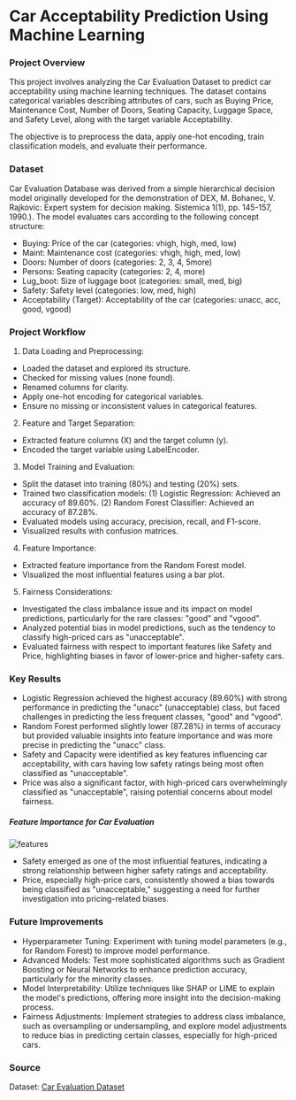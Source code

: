 # Car Acceptability Prediction Using Machine Learning

### Project Overview

This project involves analyzing the Car Evaluation Dataset to predict car acceptability using machine learning techniques. The dataset contains categorical variables describing attributes of cars, such as Buying Price, Maintenance Cost, Number of Doors, Seating Capacity, Luggage Space, and Safety Level, along with the target variable Acceptability. 

The objective is to preprocess the data, apply one-hot encoding, train classification models, and evaluate their performance.

### Dataset

Car Evaluation Database was derived from a simple hierarchical decision model originally developed for the demonstration of DEX, M. Bohanec, V. Rajkovic: Expert system for decision making. Sistemica 1(1), pp. 145-157, 1990.). The model evaluates cars according to the following concept structure:

- Buying: Price of the car (categories: vhigh, high, med, low)
- Maint: Maintenance cost (categories: vhigh, high, med, low)
- Doors: Number of doors (categories: 2, 3, 4, 5more)
- Persons: Seating capacity (categories: 2, 4, more)
- Lug_boot: Size of luggage boot (categories: small, med, big)
- Safety: Safety level (categories: low, med, high)
- Acceptability (Target): Acceptability of the car (categories: unacc, acc, good, vgood)

### Project Workflow

1. Data Loading and Preprocessing:
- Loaded the dataset and explored its structure.
- Checked for missing values (none found).
- Renamed columns for clarity.
- Apply one-hot encoding for categorical variables.
- Ensure no missing or inconsistent values in categorical features.

2. Feature and Target Separation:
- Extracted feature columns (X) and the target column (y).
- Encoded the target variable using LabelEncoder.

3. Model Training and Evaluation:
- Split the dataset into training (80%) and testing (20%) sets.
- Trained two classification models: (1) Logistic Regression: Achieved an accuracy of 89.60%. (2) Random Forest Classifier: Achieved an accuracy of 87.28%.
- Evaluated models using accuracy, precision, recall, and F1-score.
- Visualized results with confusion matrices.

4. Feature Importance:
- Extracted feature importance from the Random Forest model.
- Visualized the most influential features using a bar plot.

5. Fairness Considerations:

- Investigated the class imbalance issue and its impact on model predictions, particularly for the rare classes: "good" and "vgood".
- Analyzed potential bias in model predictions, such as the tendency to classify high-priced cars as "unacceptable".
- Evaluated fairness with respect to important features like Safety and Price, highlighting biases in favor of lower-price and higher-safety cars.

### Key Results

- Logistic Regression achieved the highest accuracy (89.60%) with strong performance in predicting the "unacc" (unacceptable) class, but faced challenges in predicting the less frequent classes, "good" and "vgood".
- Random Forest performed slightly lower (87.28%) in terms of accuracy but provided valuable insights into feature importance and was more precise in predicting the "unacc" class.
- Safety and Capacity were identified as key features influencing car acceptability, with cars having low safety ratings being most often classified as "unacceptable".
- Price was also a significant factor, with high-priced cars overwhelmingly classified as "unacceptable", raising potential concerns about model fairness.

##### Feature Importance for Car Evaluation
![features](https://github.com/user-attachments/assets/35a08a0a-57bd-480b-a945-df77b8431ac1)
- Safety emerged as one of the most influential features, indicating a strong relationship between higher safety ratings and acceptability.
- Price, especially high-price cars, consistently showed a bias towards being classified as "unacceptable," suggesting a need for further investigation into pricing-related biases.

### Future Improvements

- Hyperparameter Tuning: Experiment with tuning model parameters (e.g., for Random Forest) to improve model performance.
- Advanced Models: Test more sophisticated algorithms such as Gradient Boosting or Neural Networks to enhance prediction accuracy, particularly for the minority classes.
- Model Interpretability: Utilize techniques like SHAP or LIME to explain the model's predictions, offering more insight into the decision-making process.
- Fairness Adjustments: Implement strategies to address class imbalance, such as oversampling or undersampling, and explore model adjustments to reduce bias in predicting certain classes, especially for high-priced cars.

### Source

Dataset: [Car Evaluation Dataset](https://www.kaggle.com/datasets/elikplim/car-evaluation-data-set)
